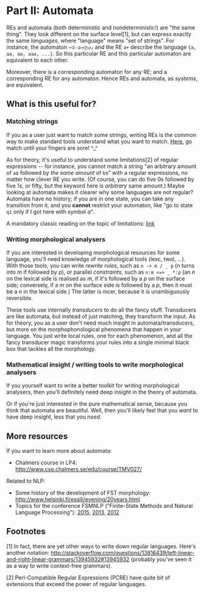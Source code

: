 # Part II: Automata

REs and automata (both deterministic and nondeterministic!) are "the same thing". They look different on the surface level[1], but can express exactly the same _languages_, where "language" means "set of strings".
For instance, the automaton `→①-a→⓶↺ₐ` and the RE `a+` describe the language `{a, aa, aa, aaa, ...}`. So this particular RE and this particular automaton are equivalent to each other. 

Moreover, there is a corresponding automaton for any RE; and a corresponding RE for any automaton. Hence REs and automata, as *systems*, are equivalent.



## What is this useful for?

### Matching strings 
If you as a user just want to match some strings, writing REs is the common way to make standard tools understand what you want to match. [Here](https://regex101.com/), go match until your fingers are sore! ^_^

As for theory, it's useful to understand some limitations[2] of regular expressions -- for instance, you cannot match a string "an arbitrary amount of `a`s followed by *the same amount* of `b`s" with a regular expressions, no matter how clever RE you write. (Of course, you can do five 0s followed by five 1s, or fifty, but the keyword here is *arbitrary* same amount.)
Maybe looking at automata makes it clearer why some languages are not regular? Automata have no history; if you are in one state, you can take any transition from it, and you **cannot** restrict your automaton, like "go to state `q1` only if I got here with symbol *a*". 

A mandatory classic reading on the topic of limitations: [link](http://stackoverflow.com/questions/1732348/regex-match-open-tags-except-xhtml-self-contained-tags/1732454#1732454)


### Writing morphological analysers

If you are interested in developing morphological resources for some language, you'll need knowledge of morphological tools (lexc, twol, ...). With those tools, you can write *rewrite rules*, such as `n -> m / _ p` (*n* turns into *m* if followed by *p*), or parallel *constraints*, such as `n:m <=> _ *:p` (an *n* on the lexical side is realised as *m*, if it's followed by a *p* on the surface side; conversely, if a *m* on the surface side is followed by a *p*, then it must be a *n* in the lexical side.) The latter is nicer, because it is unambiguously reversible. 

These tools use internally *transducers* to do all the fancy stuff. Transducers are like automata, but instead of just matching, they transform the input.
As for theory, you as a user don't need much insight in automata/transducers, but more on the morphophonological phenomena that happen in your language. You just write local rules, one for each phenomenon, and all the fancy transducer magic transforms your rules into a single minimal black box that tackles all the morphology.


### Mathematical insight / writing tools to write morphological analysers

If you yourself want to write a better toolkit for writing morphological analysers, then you'll definitely need deep insight in the theory of automata.

Or if you're just interested in the pure mathematical sense, because you think that automata are beautiful. Well, then you'll likely feel that you *want* to have deep insight, less that you *need*.



## More resources

If you want to learn more about automata:

* Chalmers course in LP4: http://www.cse.chalmers.se/edu/course/TMV027/ 

Related to NLP:

* Some history of the development of FST morphology: http://www.helsinki.fi/esslli/evening/20years.html
* Topics for the conference FSMNLP ("Finite-State Methods and Natural Language Processing"): [2015](http://fsmnlp2015.phil.hhu.de/?page_id=210), [2013](http://fsmnlp2013.cs.st-andrews.ac.uk/programme.html), [2012](http://ixa2.si.ehu.es/fsmnlp2012/index.php/en/programme.html)

## Footnotes 

[1] In fact, there are yet other ways to write down regular languages. Here's another notation: http://stackoverflow.com/questions/13816439/left-linear-and-right-linear-grammars/13945932#13945932 (probably you've seen it as a way to write context-free grammars).

[2] Perl-Compatible Regular Expressions (PCRE) have quite bit of extensions that exceed the power of regular languages. 
